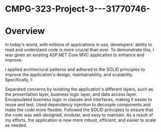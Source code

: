 # CMPG-323-Project-3---31770746-
# Overview
In today's world, with millions of applications in use, developers' ability to read and understand code is more crucial than ever. To demonstrate this, I was given an existing ASP.NET Core MVC application to enhance and improve.

I applied architectural patterns and adhered to the SOLID principles to improve the application's design, maintainability, and scalability. Specifically, I:

Separated concerns by isolating the application's different layers, such as the presentation layer, business logic layer, and data access layer.
Encapsulated business logic in classes and interfaces, making it easier to reuse and test.
Used dependency injection to decouple components and make the code more flexible.
Followed the SOLID principles to ensure that the code was well-designed, modular, and easy to maintain.
As a result of my efforts, the application is now more robust, efficient, and easier to scale as needed.
